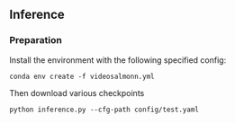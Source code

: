 ## Inference

### Preparation
Install the environment with the following specified config:
```
conda env create -f videosalmonn.yml
```
Then download various checkpoints

```
python inference.py --cfg-path config/test.yaml 
```
